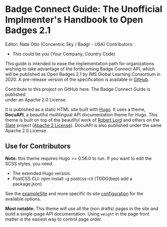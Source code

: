 # Badge Connect Guide: The Unofficial Implmenter's Handbook to Open Badges 2.1

Editor: Nate Otto (Concentric Sky / Badgr - USA)
Contributors:

* This could be you (Your Company, Country Code)

This guide is intended to ease the implementation path for organizations wishing
to take advantage of the forthcoming Badge Connect API, which will be published
as Open Badges 2.1 by IMS Global Learning Consortium in 2020. A pre-release
version of the specification is available in [GitHub](https://github.com/IMSGlobal/openbadges-specification/tree/develop/ob_v2p1).

Contribute to this project on GitHub here. The Badge Connect Guide is published  
under an Apache 2.0 License.

It is published as a static HTML site built with [Hugo](http://gohugo.io/). It
uses a theme, **DocuAPI**, a beautiful multilingual API documentation theme for
Hugo. This theme is built on top of the beautiful work of [Robert Lord](https://github.com/lord)
and others on the [Slate](https://github.com/slatedocs/slate) project
([Apache 2 License](https://github.com/slatedocs/slate/blob/master/LICENSE)).
DocuAPI is also published under the same Apache 2.0 License.

## Use for Contributors

**Note:** this theme requires Hugo >= 0.56.0 to run. If you want to edit the SCSS styles, you need:

* The extended Hugo version.
* PostCSS CLI: npm install -g postcss-cli (TODO(bep) add a package.json)

See the [exampleSite](https://github.com/bep/docuapi/tree/master/exampleSite) and more specific its site [configuration](https://github.com/bep/docuapi/blob/master/exampleSite/config.toml) for the available options.

**Most notable:** This theme will use all the (non drafts) pages in the site and build a single-page API documentation. Using `weight` in the page front matter is the easiest way to control page order.
